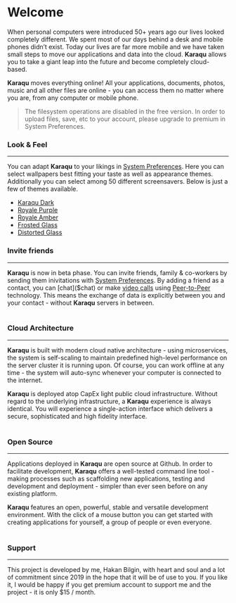 <div style="height: 100px; filter: invert(1) opacity(.75); margin-bottom: -31px; background: url(/app/icons/wp-karaqu-logo.png) 0% 50%/contain no-repeat;"></div>

# Welcome

When personal computers were introduced 50+ years ago our lives looked completely 
different. We spent most of our days behind a desk and mobile phones didn’t exist. 
Today our lives are far more mobile and we have taken small steps to move our applications
and data into the cloud. **Karaqu** allows you to take a giant leap into the future and
become completely cloud-based.

**Karaqu** moves everything online! All your applications, 
documents, photos, music and all other files are online - you can access them no matter where you are,
from any computer or mobile phone.

<blockquote>
The filesystem operations are disabled in the free version. In order to upload files, save, etc to your
account, please upgrade to premium in 
<nobr><span data-click="karaqu-shell" data-arg="win -o preferences" data-pipe="{'type':'go-to','view':'accountPurchases'}">System Preferences</span></nobr>.
</blockquote>


### Look &amp; Feel
---
You can adapt **Karaqu** to your likings in [System Preferences]($preferences|{"type":"go-to","view":"general"}).
Here you can select wallpapers best fitting your taste as well as appearance themes.
Additionally you can select among 50 different screensavers.
Below is just a few of themes available.

 * [Karaqu Dark]($gui/-o/karaqu-dark)
 * [Royale Purple]($gui/-o/royale-purple)
 * [Royale Amber]($gui/-o/royale-amber)
 * [Frosted Glass]($gui/-o/glass-frosted)
 * [Distorted Glass]($gui/-o/glass-distorted)


### Invite friends
---
**Karaqu** is now in beta phase. You can invite friends, family &amp; co-workers by sending
them inivitations with [System Preferences]($preferences|{"type":"go-to","view":"invitations"}).
By adding a friend as a contact, you can [chat]($chat) or make [video calls]($bell) using
[Peer-to-Peer](//en.wikipedia.org/wiki/Peer-to-peer) technology. This means the exchange of data
is explicitly between you and your contact - without **Karaqu** servers in between.
<br/><br/>

### Cloud Architecture
---
**Karaqu** is built with modern cloud native architecture - using microservices, the system is 
self-scaling to maintain predefined high-level performance on the server cluster it is running upon. 
Of course, you can work offline at any time - the system will auto-sync whenever your computer is 
connected to the internet.

**Karaqu** is deployed atop CapEx light public cloud infrastructure. Without regard to the 
underlying infrastructure, a **Karaqu** experience is always identical. You will experience a 
single-action interface which delivers a secure, sophisticated and high fidelity interface.
<br/><br/>

### Open Source
---
Applications deployed in **Karaqu** are open source at Github. In order to facilitate 
development, **Karaqu** offers a well-tested command line tool - making processes such 
as scaffolding new applications, testing and development and deployment - simpler than 
ever seen before on any existing platform.

**Karaqu** features an open, powerful, stable and versatile development environment. With the 
click of a mouse button you can get started with creating applications for yourself, a 
group of people or even everyone.
<br/><br/>

### Support
---
This project is developed by me, Hakan Bilgin, with heart and soul and a lot 
of commitment since 2019 in the hope that it will be of use to you. If you 
like it, I would be happy if you get premium account to support me and the 
project - it is only $15 / month.

